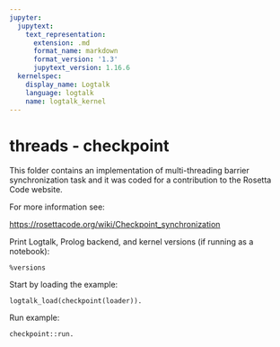 ```yaml
---
jupyter:
  jupytext:
    text_representation:
      extension: .md
      format_name: markdown
      format_version: '1.3'
      jupytext_version: 1.16.6
  kernelspec:
    display_name: Logtalk
    language: logtalk
    name: logtalk_kernel
---
```


<!--
________________________________________________________________________

This file is part of Logtalk <https://logtalk.org/>  
SPDX-FileCopyrightText: 1998-2025 Paulo Moura <pmoura@logtalk.org>  
SPDX-License-Identifier: Apache-2.0

Licensed under the Apache License, Version 2.0 (the "License");
you may not use this file except in compliance with the License.
You may obtain a copy of the License at

    http://www.apache.org/licenses/LICENSE-2.0

Unless required by applicable law or agreed to in writing, software
distributed under the License is distributed on an "AS IS" BASIS,
WITHOUT WARRANTIES OR CONDITIONS OF ANY KIND, either express or implied.
See the License for the specific language governing permissions and
limitations under the License.
________________________________________________________________________
-->

# threads - checkpoint

This folder contains an implementation of multi-threading barrier
synchronization task and it was coded for a contribution to the
Rosetta Code website.

For more information see:

https://rosettacode.org/wiki/Checkpoint_synchronization

Print Logtalk, Prolog backend, and kernel versions (if running as a notebook):

```logtalk
%versions
```

Start by loading the example:

```logtalk
logtalk_load(checkpoint(loader)).
```

Run example:

```logtalk
checkpoint::run.
```

<!--
Worker 1 item 3
Worker 2 item 3
Worker 5 item 3
Worker 3 item 3
Worker 4 item 3
Assembly of item 3 done.
Worker 1 item 2
Worker 5 item 2
Worker 2 item 2
Worker 3 item 2
Worker 4 item 2
Assembly of item 2 done.
Worker 2 item 1
Worker 5 item 1
Worker 3 item 1
Worker 1 item 1
Worker 4 item 1
Assembly of item 1 done.
All assemblies done.

true.
-->
